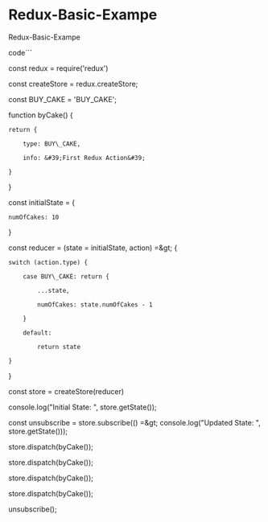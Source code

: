 # Redux-Basic-Exampe
Redux-Basic-Exampe

code```

const redux = require(&#39;redux&#39;)

const createStore = redux.createStore;

const BUY\_CAKE = &#39;BUY\_CAKE&#39;;

function byCake() {

    return {

        type: BUY\_CAKE,

        info: &#39;First Redux Action&#39;

    }

}

const initialState = {

    numOfCakes: 10

}

const reducer = (state = initialState, action) =\&gt; {

    switch (action.type) {

        case BUY\_CAKE: return {

            ...state,

            numOfCakes: state.numOfCakes - 1

        }

        default:

            return state

    }

}

const store = createStore(reducer)

console.log(&quot;Initial State: &quot;, store.getState());

const unsubscribe =  store.subscribe(() =\&gt; console.log(&quot;Updated State: &quot;, store.getState()));

store.dispatch(byCake());

store.dispatch(byCake());

store.dispatch(byCake());

store.dispatch(byCake());

unsubscribe();

```
